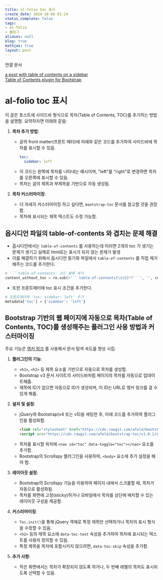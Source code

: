 ```yaml
---
title: al-folio toc 표시
create_date: 2024-10-06 01:14
status_complete: false
tags:
- al-folio
- 블로그
aliases: null
blog: true
mathjax: true
layout: post
---
```

연결 문서

[a post with table of contents on a sidebar](https://alshedivat.github.io/al-folio/blog/2023/sidebar-table-of-contents/)  
[Table of Contents plugin for Bootstrap](https://afeld.github.io/bootstrap-toc/)
# al-folio toc 표시

이 글은 포스트에 사이드바 형식으로 목차(Table of Contents, TOC)를 추가하는 방법을 설명함. 요약하자면 아래와 같음:

1. **목차 추가 방법**:
   - 글의 front matter(프론트 매터)에 아래와 같은 코드를 추가하여 사이드바에 목차를 표시할 수 있음.
     ```yaml
     toc:
       sidebar: left
     ```
   - 이 코드는 왼쪽에 목차를 나타내는 예시이며, "left"를 "right"로 변경하면 목차를 오른쪽에 표시할 수 있음.
   - 목차는 글의 제목과 부제목을 기반으로 자동 생성됨.

2. **목차 커스터마이징**:
   - 더 자세히 커스터마이징 하고 싶다면, `bootstrap-toc` 문서를 참고할 것을 권장함.
   - 목차에 표시되는 제목 텍스트도 수정 가능함.

## 옵시디언 파일의 table-of-contents 와 겹치는 문제 해결 

- 옵시디언에서는 ```table-of-contents``` 를 사용하는데 이러면 2개의 toc 가 생기는 문제가 생기고 실제로 html로는 표시가 되지 않는 문제가 발생
- 이를 해결하기 위해서 옵시디언 동기화 파일에서 ```table-of-contents``` 를 직접 제거해주는 코드를 추가한다.
```python
# '```table-of-contents' 코드 블록 제거
content_without_toc = re.sub(r'```table-of-contents[\s\S]*?```', '', content_without_front_matter, flags=re.MULTILINE)
```

- 또한 프론트매터에 toc 표시 조건을 추가한다.
```python
# 프론트매터에 'toc: sidebar: left' 추가
metadata['toc'] = {'sidebar': 'left'}
```


## Bootstrap 기반의 웹 페이지에 자동으로 목차(Table of Contents, TOC)를 생성해주는 플러그인 사용 방법과 커스터마이징

주요 기능은 [앵커 링크](https://chanp5660.github.io/blog/2024/앵커-링크/) 를 사용해서 문서 탐색 속도를 향상 시킴.


1. **플러그인의 기능**:
   - `<h1>`, `<h2>` 등 제목 요소를 기반으로 자동으로 목차를 생성함.
   - Bootstrap v3 문서 사이트의 사이드바처럼 페이지의 목차를 자동으로 업데이트해줌.
   - 제목에 ID가 없으면 자동으로 ID가 생성되며, 이 ID는 URL로 앵커 링크를 걸 수 있게 해줌.
   
2. **설치 및 설정**:
   - jQuery와 Bootstrap(v4 또는 v5)을 세팅한 후, 아래 코드를 추가하여 플러그인을 활성화함.
     ```html
     <link rel="stylesheet" href="https://cdn.rawgit.com/afeld/bootstrap-toc/v1.0.1/dist/bootstrap-toc.min.css" />
     <script src="https://cdn.rawgit.com/afeld/bootstrap-toc/v1.0.1/dist/bootstrap-toc.min.js"></script>
     ```
   - 목차를 표시할 위치에 `<nav id="toc" data-toggle="toc"></nav>` 요소를 추가함.
   - Bootstrap의 Scrollspy 플러그인을 사용하여, `<body>` 요소에 추가 설정을 해야 함.

3. **레이아웃 설정**:
   - Bootstrap의 Scrollspy 기능을 이용하여 페이지 내에서 스크롤할 때, 목차가 자동으로 활성화됨.
   - 목차를 화면에 고정(sticky)하거나 모바일에서 목차를 상단에 배치할 수 있는 레이아웃 구성을 제공함.

4. **커스터마이징**:
   - `Toc.init()`을 통해 jQuery 객체로 특정 제목만 선택하거나 목차의 표시 형식을 수정할 수 있음.
   - `<h2>` 등의 제목 요소에 `data-toc-text` 속성을 추가하여 목차에 표시되는 텍스트를 사용자 정의할 수 있음.
   - 특정 제목을 목차에 포함시키지 않으려면, `data-toc-skip` 속성을 추가함.

5. **추가 사항**:
   - 작은 화면에서는 목차가 확장되지 않도록 하거나, 두 번째 레벨의 목차도 표시되도록 선택할 수 있음.